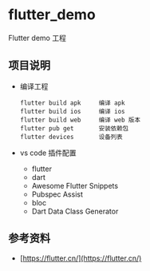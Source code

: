# flutter_demo

Flutter demo 工程

## 项目说明

+ 编译工程
  ```
  flutter build apk     编译 apk
  flutter build ios     编译 ios
  flutter build web     编译 web 版本
  flutter pub get       安装依赖包
  flutter devices       设备列表
  
  ```

+ vs code 插件配置
  + flutter
  + dart
  + Awesome Flutter Snippets
  + Pubspec Assist
  + bloc 
  + Dart Data Class Generator


## 参考资料
+ [https://flutter.cn/](https://flutter.cn/)